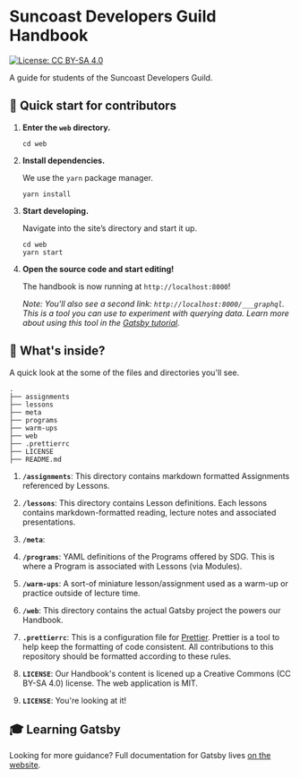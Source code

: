 # Suncoast Developers Guild Handbook

[![License: CC BY-SA 4.0](https://img.shields.io/badge/License-CC%20BY--SA%204.0-lightgrey.svg)](https://creativecommons.org/licenses/by-sa/4.0/)

A guide for students of the Suncoast Developers Guild.

## 🚀 Quick start for contributors

1. **Enter the `web` directory.**

   ```shell
   cd web
   ```

1. **Install dependencies.**

   We use the `yarn` package manager.

   ```shell
   yarn install
   ```

1. **Start developing.**

   Navigate into the site’s directory and start it up.

   ```shell
   cd web
   yarn start
   ```

1. **Open the source code and start editing!**

   The handbook is now running at `http://localhost:8000`!

   _Note: You'll also see a second link: _`http://localhost:8000/___graphql`_.
   This is a tool you can use to experiment with querying data. Learn more about
   using this tool in the
   [Gatsby tutorial](https://www.gatsbyjs.org/tutorial/part-five/#introducing-graphiql)._

## 🧐 What's inside?

A quick look at the some of the files and directories you'll see.

    .
    ├── assignments
    ├── lessons
    ├── meta
    ├── programs
    ├── warm-ups
    ├── web
    ├── .prettierrc
    ├── LICENSE
    ├── README.md

1. **`/assignments`**: This directory contains markdown formatted Assignments
   referenced by Lessons.

2. **`/lessons`**: This directory contains Lesson definitions. Each lessons
   contains markdown-formatted reading, lecture notes and associated
   presentations.

3. **`/meta`**:

4. **`/programs`**: YAML definitions of the Programs offered by SDG. This is
   where a Program is associated with Lessons (via Modules).

5. **`/warm-ups`**: A sort-of miniature lesson/assignment used as a warm-up or
   practice outside of lecture time.

6. **`/web`**: This directory contains the actual Gatsby project the powers our
   Handbook.

7. **`.prettierrc`**: This is a configuration file for
   [Prettier](https://prettier.io/). Prettier is a tool to help keep the
   formatting of code consistent. All contributions to this repository should be
   formatted according to these rules.

8. **`LICENSE`**: Our Handbook's content is licened up a Creative Commons (CC
   BY-SA 4.0) license. The web application is MIT.

9. **`LICENSE`**: You're looking at it!

## 🎓 Learning Gatsby

Looking for more guidance? Full documentation for Gatsby lives
[on the website](https://www.gatsbyjs.org/).
